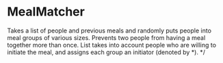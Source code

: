 # MealMatcher
Takes a list of people and previous meals and randomly puts people into meal groups of various sizes. Prevents two people from having a meal together more than once. List takes into account people who are willing to initiate the meal, and assigns each group an initiator (denoted by *). */
